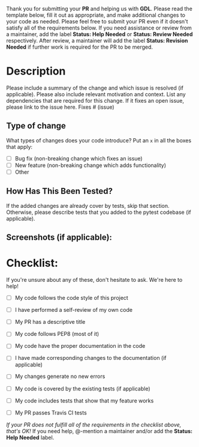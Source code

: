Thank you for submitting your **PR** and helping us with **GDL**.
Please read the template below, fill it out as appropriate, and make additional changes to your code as needed.
Please feel free to submit your PR even if it doesn't satisfy all of the requirements below.
If you need assistance or review from a maintainer, add the label __Status: Help Needed__ or __Status: Review Needed__ respectively.
After review, a maintainer will add the label __Status: Revision Needed__ if further work is required for the PR to be merged.

# Description
Please include a summary of the change and which issue is resolved (if applicable).
Please also include relevant motivation and context.
List any dependencies that are required for this change.
If it fixes an open issue, please link to the issue here.
Fixes # (issue)


## Type of change
What types of changes does your code introduce? Put an `x` in all the boxes that apply:
- [ ] Bug fix (non-breaking change which fixes an issue)
- [ ] New feature (non-breaking change which adds functionality)
- [ ] Other

## How Has This Been Tested?
If the added changes are already cover by tests, skip that section.
Otherwise, please describe tests that you added to the pytest codebase (if applicable).

## Screenshots (if applicable):


# Checklist:
If you're unsure about any of these, don't hesitate to ask. We're here to help!
- [ ] My code follows the code style of this project
- [ ] I have performed a self-review of my own code
- [ ] My PR has a descriptive title
- [ ] My code follows PEP8 (most of it)
- [ ] My code have the proper documentation in the code
- [ ] I have made corresponding changes to the documentation (if applicable)
- [ ] My changes generate no new errors
- [ ] My code is covered by the existing tests (if applicable)
- [ ] My code includes tests that show that my feature works
- [ ] My PR passes Travis CI tests


_If your PR does not fulfill all of the requirements in the checklist above, that's OK!_ If you need help, @-mention a maintainer and/or add the __Status: Help Needed__ label.

